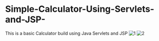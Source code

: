 # Simple-Calculator-Using-Servlets-and-JSP-
This is a basic Calculator build using Java Servlets and JSP
![1](https://github.com/iMahesh01/Simple-Calculator-Using-Servlets-and-JSP-/assets/96873662/7b1832e5-e2c8-4865-911c-99bf02cd3e41)
![2](https://github.com/iMahesh01/Simple-Calculator-Using-Servlets-and-JSP-/assets/96873662/368b9962-8528-4bc4-966f-6fe0f5a71617)
